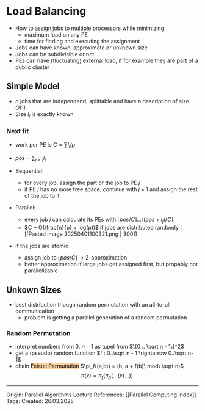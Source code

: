 # Load Balancing

- How to assign jobs to multiple processors while minimizing
	- maximum load on any PE
	- time for finding and executing the assignment
- Jobs can have known, approximate or unknown size 
- Jobs can be subdivisible or not
- PEs can have (fluctuating) external load, if for example they are part of a public cluster

## Simple Model

- $n$ jobs that are independend, splittable and have a description of size $O(1)$
- Size $l_i$ is exactly known

### Next fit

- work per PE is $C = \sum l_i / p$
- $pos = \sum_{i < j} l_i$
- Sequential:
	- for every job, assign the part of the job to PE $j$
	- if PE $j$ has no more free space, continue with $j + 1$ and assign the rest of the job to it
- Parallel:
	- every job $j$ can calculate its PEs with $\lfloor pos / C \rfloor \dots \lfloor (pos + l_j) / C \rfloor$
	- $C + O(\frac{n}{p} + log(p))$ if jobs are distributed randomly
![[Pasted image 20250401100321.png | 300]]

- if the jobs are atomic
	- assign job to $\lfloor pos / C \rfloor$ -> 2-approximation
	- better approximation if large jobs get assigned first, but propably not parallelizable

## Unkown Sizes

- best distribution though random permutation with an all-to-all communication
	- problem is getting a parallel generation of a random permutation

### Random Permutation

- interpret numbers from $0 .. n-1$ as tupel from $\{0 .. \sqrt n - 1\}^2$
- get a (pseudo) random function $f : 0..\sqrt n - 1 \rightarrow 0..\sqrt n- 1$
- chain <mark style="background: #FFB86CA6;">Feistel Permutation</mark> $\pi_f((a,b)) = (b, a + f(b)\ mod\ \sqrt n)$ 
$$\pi(x) = \pi_f(\pi_g(\dots(x)\dots))$$


---

Origin: Parallel Algorithms Lecture
References: [[Parallel Computing Index]]
Tags: 
Created: 26.03.2025

